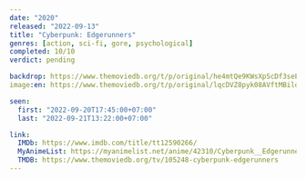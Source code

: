 ```yaml
---
date: "2020"
released: "2022-09-13"
title: "Cyberpunk: Edgerunners"
genres: [action, sci-fi, gore, psychological]
completed: 10/10
verdict: pending

backdrop: https://www.themoviedb.org/t/p/original/he4mtQe9KWsXpScDf3seER8Pkq6.jpg
image:en: https://www.themoviedb.org/t/p/original/lqcDVZ8pyk08AVftMBildDR3QUK.jpg

seen:
  first: "2022-09-20T17:45:00+07:00"
  last: "2022-09-21T13:22:00+07:00"

link:
  IMDb: https://www.imdb.com/title/tt12590266/
  MyAnimeList: https://myanimelist.net/anime/42310/Cyberpunk__Edgerunners
  TMDB: https://www.themoviedb.org/tv/105248-cyberpunk-edgerunners
---
```

